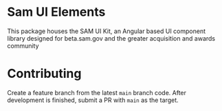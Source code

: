 # Sam UI Elements
This package houses the SAM UI Kit, an  Angular based UI component library designed for beta.sam.gov and the greater acquisition and awards community

# Contributing
Create a feature branch from the latest `main` branch code. After development is finished, submit a PR with `main` as the target.
